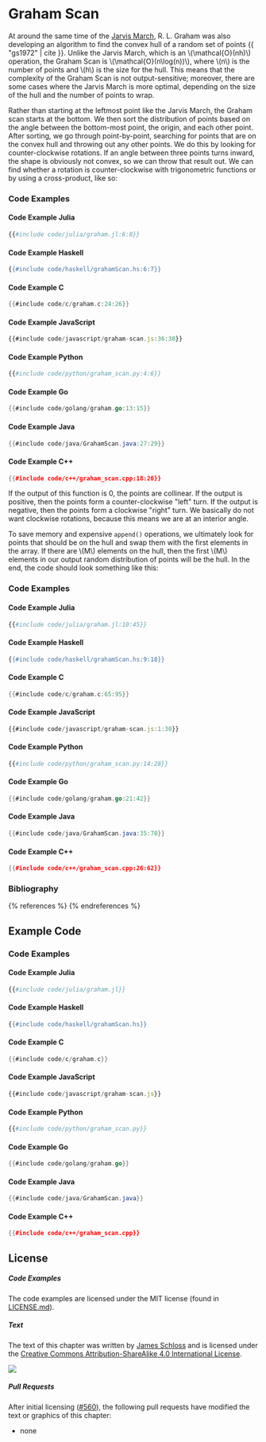 # Graham Scan

At around the same time of the [Jarvis March](../jarvis_march/jarvis_march.md), R. L. Graham was also developing an algorithm to find the convex hull of a random set of points {{ "gs1972" | cite }}.
Unlike the Jarvis March, which is an \\(\mathcal{O}(nh)\\) operation, the Graham Scan is \\(\mathcal{O}(n\log(n))\\), where \\(n\\) is the number of points and \\(h\\) is the size for the hull.
This means that the complexity of the Graham Scan is not output-sensitive; moreover, there are some cases where the Jarvis March is more optimal, depending on the size of the hull and the number of points to wrap.

Rather than starting at the leftmost point like the Jarvis March, the Graham scan starts at the bottom.
We then sort the distribution of points based on the angle between the bottom-most point, the origin, and each other point.
After sorting, we go through point-by-point, searching for points that are on the convex hull and throwing out any other points.
We do this by looking for counter-clockwise rotations.
If an angle between three points turns inward, the shape is obviously not convex, so we can throw that result out.
We can find whether a rotation is counter-clockwise with trigonometric functions or by using a cross-product, like so:

### Code Examples

#### Code Example Julia

```julia
{{#include code/julia/graham.jl:6:8}}
```

#### Code Example Haskell

```haskell
{{#include code/haskell/grahamScan.hs:6:7}}
```

#### Code Example C

```c
{{#include code/c/graham.c:24:26}}
```

#### Code Example JavaScript

```javascript
{{#include code/javascript/graham-scan.js:36:38}}
```

#### Code Example Python

```python
{{#include code/python/graham_scan.py:4:6}}
```

#### Code Example Go

```go
{{#include code/golang/graham.go:13:15}}
```

#### Code Example Java

```java
{{#include code/java/GrahamScan.java:27:29}}
```

#### Code Example C++

```cpp
{{#include code/c++/graham_scan.cpp:18:20}}
```

If the output of this function is 0, the points are collinear.
If the output is positive, then the points form a counter-clockwise "left" turn.
If the output is negative, then the points form a clockwise "right" turn.
We basically do not want clockwise rotations, because this means we are at an interior angle.

<!---ADD FIGURE--->

To save memory and expensive `append()` operations, we ultimately look for points that should be on the hull and swap them with the first elements in the array.
If there are \\(M\\) elements on the hull, then the first \\(M\\) elements in our output random distribution of points will be the hull.
In the end, the code should look something like this:

### Code Examples

#### Code Example Julia

```julia
{{#include code/julia/graham.jl:10:45}}
```

#### Code Example Haskell

```haskell
{{#include code/haskell/grahamScan.hs:9:18}}
```

#### Code Example C

```c
{{#include code/c/graham.c:65:95}}
```

#### Code Example JavaScript

```javascript
{{#include code/javascript/graham-scan.js:1:30}}
```

#### Code Example Python

```python
{{#include code/python/graham_scan.py:14:28}}
```

#### Code Example Go

```go
{{#include code/golang/graham.go:21:42}}
```

#### Code Example Java

```java
{{#include code/java/GrahamScan.java:35:70}}
```

#### Code Example C++

```cpp
{{#include code/c++/graham_scan.cpp:26:62}}
```

### Bibliography

{% references %} {% endreferences %}

## Example Code

### Code Examples

#### Code Example Julia

```julia
{{#include code/julia/graham.jl}}
```

#### Code Example Haskell

```haskell
{{#include code/haskell/grahamScan.hs}}
```

#### Code Example C

```c
{{#include code/c/graham.c}}
```

#### Code Example JavaScript

```javascript
{{#include code/javascript/graham-scan.js}}
```

#### Code Example Python

```python
{{#include code/python/graham_scan.py}}
```

#### Code Example Go

```go
{{#include code/golang/graham.go}}
```

#### Code Example Java

```java
{{#include code/java/GrahamScan.java}}
```

#### Code Example C++

```cpp
{{#include code/c++/graham_scan.cpp}}
```

<script>
MathJax.Hub.Queue(["Typeset",MathJax.Hub]);
</script>

## License

##### Code Examples

The code examples are licensed under the MIT license (found in [LICENSE.md](https://github.com/algorithm-archivists/algorithm-archive/blob/master/LICENSE.md)).

##### Text

The text of this chapter was written by [James Schloss](https://github.com/leios) and is licensed under the [Creative Commons Attribution-ShareAlike 4.0 International License](https://creativecommons.org/licenses/by-sa/4.0/legalcode).

[<p><img  class="center" src="../cc/CC-BY-SA_icon.svg" /></p>](https://creativecommons.org/licenses/by-sa/4.0/)

##### Pull Requests

After initial licensing ([#560](https://github.com/algorithm-archivists/algorithm-archive/pull/560)), the following pull requests have modified the text or graphics of this chapter:
- none
